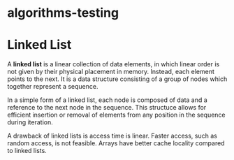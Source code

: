 # algorithms-testing

# Linked List 

A **linked list** is a linear collection of data elements, in which linear order is not given by their physical placement in memory. Instead, each element points to the next. It is a data structure consisting of a group of nodes which together represent a sequence. 

In a simple form of a linked list, each node is composed of data and a reference to the next node in the sequence. This structuce allows for efficient insertion or removal of elements from any position in the sequence during iteration. 

A drawback of linked lists is access time is linear. Faster access, such as random access, is not feasible. Arrays have better cache locality compared to linked lists. 